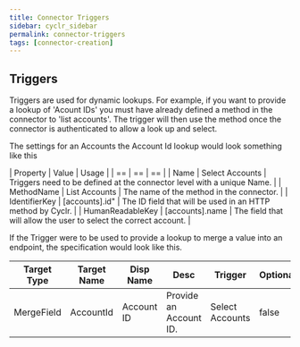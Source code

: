```yaml
---
title: Connector Triggers
sidebar: cyclr_sidebar
permalink: connector-triggers
tags: [connector-creation]
---
```


## Triggers

Triggers are used for dynamic lookups. For example, if you want to provide a lookup of 'Acount IDs' you must have already defined a method in the connector to 'list accounts'.  The trigger will then use the method once the connector is authenticated to allow a look up and select.

The settings for an Accounts the Account Id lookup would look something like this

| Property | Value | Usage |
| == | == | == |
| Name | Select Accounts | Triggers need to be defined at the connector level with a unique Name. |
| MethodName | List Accounts | The name of the method in the connector. | 
| IdentifierKey | [accounts].id" |  The ID field that will be used in an HTTP method by Cyclr. |
| HumanReadableKey | [accounts].name | The field that will allow the user to select the correct account. |

If the Trigger were to be used to provide a lookup to merge a value into an endpoint, the specification would look like this.

| Target Type | Target Name | Disp Name | Desc | Trigger | Optional | Hiden | Value |
| --- | --- | --- | --- | --- | --- | --- | --- |
| MergeField| AccountId | Account ID | Provide an Account ID. | Select Accounts | false | false | NA |




